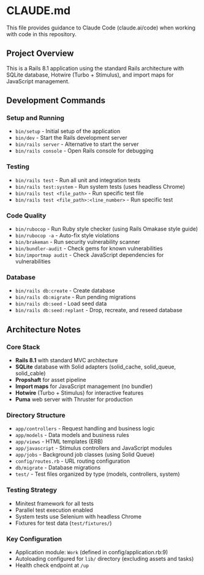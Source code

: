 # CLAUDE.md

This file provides guidance to Claude Code (claude.ai/code) when working with code in this repository.

## Project Overview

This is a Rails 8.1 application using the standard Rails architecture with SQLite database, Hotwire (Turbo + Stimulus), and import maps for JavaScript management.

## Development Commands

### Setup and Running
- `bin/setup` - Initial setup of the application
- `bin/dev` - Start the Rails development server
- `bin/rails server` - Alternative to start the server
- `bin/rails console` - Open Rails console for debugging

### Testing
- `bin/rails test` - Run all unit and integration tests
- `bin/rails test:system` - Run system tests (uses headless Chrome)
- `bin/rails test <file_path>` - Run specific test file
- `bin/rails test <file_path>:<line_number>` - Run specific test

### Code Quality
- `bin/rubocop` - Run Ruby style checker (using Rails Omakase style guide)
- `bin/rubocop -a` - Auto-fix style violations
- `bin/brakeman` - Run security vulnerability scanner
- `bin/bundler-audit` - Check gems for known vulnerabilities
- `bin/importmap audit` - Check JavaScript dependencies for vulnerabilities

### Database
- `bin/rails db:create` - Create database
- `bin/rails db:migrate` - Run pending migrations
- `bin/rails db:seed` - Load seed data
- `bin/rails db:seed:replant` - Drop, recreate, and reseed database

## Architecture Notes

### Core Stack
- **Rails 8.1** with standard MVC architecture
- **SQLite** database with Solid adapters (solid_cache, solid_queue, solid_cable)
- **Propshaft** for asset pipeline
- **Import maps** for JavaScript management (no bundler)
- **Hotwire** (Turbo + Stimulus) for interactive features
- **Puma** web server with Thruster for production

### Directory Structure
- `app/controllers` - Request handling and business logic
- `app/models` - Data models and business rules
- `app/views` - HTML templates (ERB)
- `app/javascript` - Stimulus controllers and JavaScript modules
- `app/jobs` - Background job classes (using Solid Queue)
- `config/routes.rb` - URL routing configuration
- `db/migrate` - Database migrations
- `test/` - Test files organized by type (models, controllers, system)

### Testing Strategy
- Minitest framework for all tests
- Parallel test execution enabled
- System tests use Selenium with headless Chrome
- Fixtures for test data (`test/fixtures/`)

### Key Configuration
- Application module: `Work` (defined in config/application.rb:9)
- Autoloading configured for `lib/` directory (excluding assets and tasks)
- Health check endpoint at `/up`
